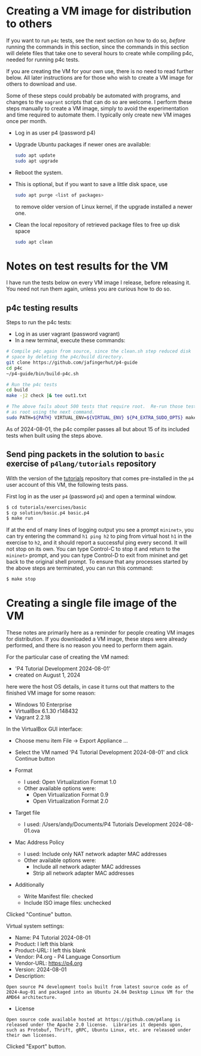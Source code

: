 <!--
SPDX-FileCopyrightText: 2024 Contributors to the P4 Project

SPDX-License-Identifier: Apache-2.0
-->

# Creating a VM image for distribution to others

If you want to run `p4c` tests, see the next section on how to do so,
_before_ running the commands in this section, since the commands in
this section will delete files that take one to several hours to
create while compiling p4c, needed for running p4c tests.

If you are creating the VM for your own use, there is no need to read
further below.  All later instructions are for those who wish to
create a VM image for others to download and use.

Some of these steps could probably be automated with programs, and
changes to the `vagrant` scripts that can do so are welcome.  I
perform these steps manually to create a VM image, simply to avoid the
experimentation and time required to automate them.  I typically only
create new VM images once per month.

+ Log in as user p4 (password p4)
+ Upgrade Ubuntu packages if newer ones are available:

  ```bash
  sudo apt update
  sudo apt upgrade
  ```

+ Reboot the system.
+ This is optional, but if you want to save a little disk space, use
  
  ```bash
  sudo apt purge <list of packages>
  ```
  
  to remove older version of Linux
  kernel, if the upgrade installed a newer one.
+ Clean the local repository of retrieved package files to free up disk space
  
  ```bash
  sudo apt clean
  ```


# Notes on test results for the VM

I have run the tests below on every VM image I release, before
releasing it.  You need not run them again, unless you are curious how
to do so.


## p4c testing results

Steps to run the p4c tests:

+ Log in as user vagrant (password vagrant)
+ In a new terminal, execute these commands:

```bash
# Compile p4c again from source, since the clean.sh step reduced disk
# space by deleting the p4c/build directory.
git clone https://github.com/jafingerhut/p4-guide
cd p4c
~/p4-guide/bin/build-p4c.sh

# Run the p4c tests
cd build
make -j2 check |& tee out1.txt

# The above fails about 500 tests that require root.  Re-run those tests
# as root using the next command.
sudo PATH=${PATH} VIRTUAL_ENV=${VIRTUAL_ENV} ${P4_EXTRA_SUDO_OPTS} make -j2 recheck |& tee out2.txt
```

As of 2024-08-01, the p4c compiler passes all but about 15 of its
included tests when built using the steps above.


## Send ping packets in the solution to `basic` exercise of `p4lang/tutorials` repository

With the version of the [tutorials](https://github.com/p4lang/tutorials) repository
that comes pre-installed in the `p4` user account of this VM, the
following tests pass.

First log in as the user `p4` (password `p4`) and open a terminal
window.
```bash
$ cd tutorials/exercises/basic
$ cp solution/basic.p4 basic.p4
$ make run
```

If at the end of many lines of logging output you see a prompt
`mininet>`, you can try entering the command `h1 ping h2` to ping from
virtual host `h1` in the exercise to `h2`, and it should report a
successful ping every second.  It will not stop on its own.  You can
type Control-C to stop it and return to the `mininet>` prompt, and you
can type Control-D to exit from mininet and get back to the original
shell prompt.  To ensure that any processes started by the above steps
are terminated, you can run this command:
```bash
$ make stop
```


# Creating a single file image of the VM

These notes are primarily here as a reminder for people creating VM
images for distribution.  If you downloaded a VM image, these steps
were already performed, and there is no reason you need to perform
them again.

For the particular case of creating the VM named:

+ 'P4 Tutorial Development 2024-08-01'
+ created on August 1, 2024

here were the host OS details, in case it turns out that matters to
the finished VM image for some reason:

+ Windows 10 Enterprise
+ VirtualBox 6.1.30 r148432
+ Vagrant 2.2.18

In the VirtualBox GUI interface:

+ Choose menu item File -> Export Appliance ...
+ Select the VM named 'P4 Tutorial Development 2024-08-01' and click
  Continue button

+ Format
  + I used: Open Virtualization Format 1.0
  + Other available options were:
    + Open Virtualization Format 0.9
    + Open Virtualization Format 2.0
+ Target file
  + I used: /Users/andy/Documents/P4 Tutorials Development 2024-08-01.ova
+ Mac Address Policy
  + I used: Include only NAT network adapter MAC addresses
  + Other available options were:
    + Include all network adapter MAC addresses
    + Strip all network adapter MAC addresses
+ Additionally
  + Write Manifest file: checked
  + Include ISO image files: unchecked

Clicked "Continue" button.

Virtual system settings:

+ Name: P4 Tutorial 2024-08-01
+ Product: I left this blank
+ Product-URL: I left this blank
+ Vendor: P4.org - P4 Language Consortium
+ Vendor-URL: https://p4.org
+ Version: 2024-08-01
+ Description:

```
Open source P4 development tools built from latest source code as of 2024-Aug-01 and packaged into an Ubuntu 24.04 Desktop Linux VM for the AMD64 architecture.
```

+ License

```
Open source code available hosted at https://github.com/p4lang is released under the Apache 2.0 license.  Libraries it depends upon, such as Protobuf, Thrift, gRPC, Ubuntu Linux, etc. are released under their own licenses.
```

Clicked "Export" button.
